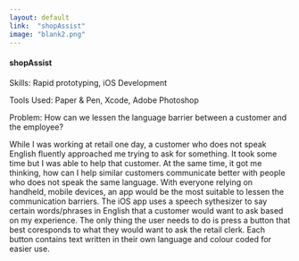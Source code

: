 ```yaml
---
layout: default
link:  "shopAssist"
image: "blank2.png"
---
```


<h4>shopAssist</h4>
<p>Skills: Rapid prototyping, iOS Development</p>
<p>Tools Used: Paper & Pen, Xcode, Adobe Photoshop</p>
<span id="problem">Problem: How can we lessen the language barrier between a customer and the employee?</span>
<p>While I was working at retail one day, a customer who does not speak English fluently approached me trying to ask for something. It took some time but I was able to help that customer. At the same time, it got me thinking, how can I help similar customers communicate better with people who does not speak the same language. With everyone relying on handheld, mobile devices, an app would be the most suitable to lessen the communication barriers. The iOS app uses a speech sythesizer to say certain words/phrases in English that a customer would want to ask based on my experience. The only thing the user needs to do is press a button that best coresponds to what they would want to ask the retail clerk. Each button contains text written in their own language and colour coded for easier use.</p>
